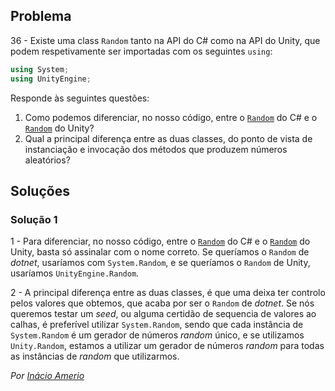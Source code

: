 ## Problema

36 - Existe uma class `Random` tanto na API do C# como na API do Unity, que
podem respetivamente ser importadas com os seguintes `using`:

```cs
using System;
using UnityEngine;
```

Responde às seguintes questões:

1. Como podemos diferenciar, no nosso código, entre o
   [`Random`](https://docs.microsoft.com/dotnet/api/system.random) do C# e o
   [`Random`](https://docs.unity3d.com/ScriptReference/Random.html) do Unity?
2. Qual a principal diferença entre as duas classes, do ponto de vista de
   instanciação e invocação dos métodos que produzem números aleatórios?

## Soluções

### Solução 1

1 - Para diferenciar, no nosso código, entre o
[`Random`](https://docs.microsoft.com/dotnet/api/system.random) do C# e o
[`Random`](https://docs.unity3d.com/ScriptReference/Random.html) do Unity,
basta só assinalar com o nome correto. Se queríamos o `Random` de *dotnet*,
usaríamos com `System.Random`, e se queríamos o `Random` de Unity, usaríamos
`UnityEngine.Random`.

2 - A principal diferença entre as duas classes, é que uma deixa ter controlo
pelos valores que obtemos, que acaba por ser o `Random` de *dotnet*. Se nós
queremos testar um *seed*, ou alguma certidão de sequencia de valores ao
calhas, é preferível utilizar `System.Random`, sendo que cada instância de
`System.Random` é um gerador de números *random* único, e se utilizamos
`Unity.Random`, estamos a utilizar um gerador de números *random* para todas as
instâncias de *random* que utilizarmos.

*Por [Inácio Amerio](https://github.com/fpthefluffypawed)*